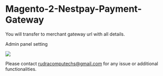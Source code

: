 # Magento-2-Nestpay-Payment-Gateway
You will transfer to merchant gateway url with all details.

Admin panel setting

<p>

<img src="https://raw.githubusercontent.com/rudracomputech/Magento-2-Nestpay-Payment-Gateway/master/adminscreen1.png" style="max-width:100%;">
</p>

Please contact rudracomputechs@gmail.com for any issue or additional functionalities.
